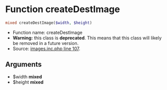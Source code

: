 Function createDestImage
===========================





```php
mixed createDestImage($width, $height)
```

* Function name: createDestImage
* **Warning:** this class is **deprecated**. This means that this class will likely be removed in a future version.
* Source: [images.inc.php line 107](https://github.com/PrestaShop/PrestaShop/blob/1.5.3.1/images.inc.php#L107).

Arguments
---------

* $width **mixed**
* $height **mixed**

